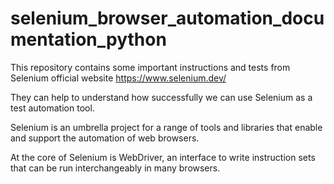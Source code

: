 # selenium_browser_automation_documentation_python

This repository contains some important instructions and tests from Selenium official website https://www.selenium.dev/

They can help to understand how successfully we can use Selenium as a test automation tool.

Selenium is an umbrella project for a range of tools and libraries that enable and support the automation of web browsers.

At the core of Selenium is WebDriver, an interface to write instruction sets that can be run interchangeably in many browsers.
